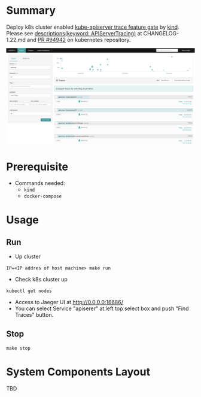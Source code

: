 # Summary

Deploy k8s cluster enabled [kube-apiserver trace feature gate](https://kubernetes.io/docs/concepts/cluster-administration/system-traces/) by [kind](https://kind.sigs.k8s.io/).
Please see [descriptions(keyword: APIServerTracing)](https://github.com/kubernetes/kubernetes/blob/master/CHANGELOG/CHANGELOG-1.22.md#api-change) at CHANGELOG-1.22.md and [PR #94942](https://github.com/kubernetes/kubernetes/pull/94942) on kubernetes repository.

![Screenshot01](./img/01.png)

# Prerequisite

- Commands needed:
  - `kind`
  - `docker-compose`

# Usage

## Run

- Up cluster
```
IP=<IP addres of host machine> make run
```
- Check k8s cluster up
```
kubectl get nodes
```
- Access to Jaeger UI at http://0.0.0.0:16686/
- You can select Service "apiserer" at left top select box and push "Find Traces" button.

## Stop
```
make stop
```

# System Components Layout

TBD


